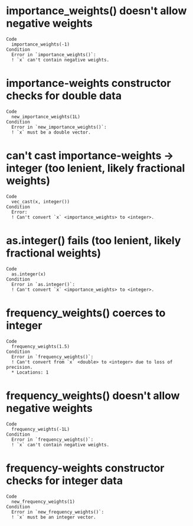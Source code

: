 # importance_weights() doesn't allow negative weights

    Code
      importance_weights(-1)
    Condition
      Error in `importance_weights()`:
      ! `x` can't contain negative weights.

# importance-weights constructor checks for double data

    Code
      new_importance_weights(1L)
    Condition
      Error in `new_importance_weights()`:
      ! `x` must be a double vector.

# can't cast importance-weights -> integer (too lenient, likely fractional weights)

    Code
      vec_cast(x, integer())
    Condition
      Error:
      ! Can't convert `x` <importance_weights> to <integer>.

# as.integer() fails (too lenient, likely fractional weights)

    Code
      as.integer(x)
    Condition
      Error in `as.integer()`:
      ! Can't convert `x` <importance_weights> to <integer>.

# frequency_weights() coerces to integer

    Code
      frequency_weights(1.5)
    Condition
      Error in `frequency_weights()`:
      ! Can't convert from `x` <double> to <integer> due to loss of precision.
      * Locations: 1

# frequency_weights() doesn't allow negative weights

    Code
      frequency_weights(-1L)
    Condition
      Error in `frequency_weights()`:
      ! `x` can't contain negative weights.

# frequency-weights constructor checks for integer data

    Code
      new_frequency_weights(1)
    Condition
      Error in `new_frequency_weights()`:
      ! `x` must be an integer vector.

